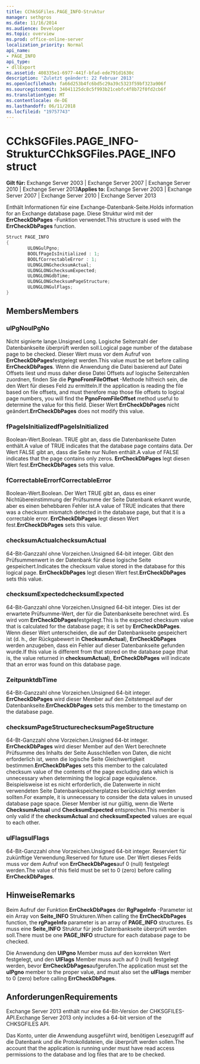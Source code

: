 ```yaml
---
title: CChkSGFiles.PAGE_INFO-Struktur
manager: sethgros
ms.date: 11/16/2014
ms.audience: Developer
ms.topic: overview
ms.prod: office-online-server
localization_priority: Normal
api_name:
- PAGE_INFO
api_type:
- dllExport
ms.assetid: 408335e1-6977-441f-bfad-ede791d1630c
description: 'Zuletzt geändert: 22 Februar 2013'
ms.openlocfilehash: fa66d253b4fc6bd5c29a39c5323f59bf323a906f
ms.sourcegitcommit: 34041125dc8c5f993b21cebfc4f8b72f0fd2cb6f
ms.translationtype: MT
ms.contentlocale: de-DE
ms.lasthandoff: 06/11/2018
ms.locfileid: "19757743"
---
```

# <a name="cchksgfilespageinfo-struct"></a><span data-ttu-id="282c5-103">CChkSGFiles.PAGE_INFO-Struktur</span><span class="sxs-lookup"><span data-stu-id="282c5-103">CChkSGFiles.PAGE_INFO struct</span></span>

<span data-ttu-id="282c5-104">**Gilt für:** Exchange Server 2003 | Exchange Server 2007 | Exchange Server 2010 | Exchange Server 2013</span><span class="sxs-lookup"><span data-stu-id="282c5-104">**Applies to:** Exchange Server 2003 | Exchange Server 2007 | Exchange Server 2010 | Exchange Server 2013</span></span>
  
<span data-ttu-id="282c5-105">Enthält Informationen für eine Exchange-Datenbank-Seite.</span><span class="sxs-lookup"><span data-stu-id="282c5-105">Holds information for an Exchange database page.</span></span> <span data-ttu-id="282c5-106">Diese Struktur wird mit der **ErrCheckDbPages** -Funktion verwendet.</span><span class="sxs-lookup"><span data-stu-id="282c5-106">This structure is used with the **ErrCheckDbPages** function.</span></span> 
  
```cs
Struct PAGE_INFO  
{
        ULONGulPgno;
        BOOLfPageIsInitialized : 1;
        BOOLfCorrectableError : 1;
        ULONGLONGchecksumActual;
        ULONGLONGchecksumExpected;
        ULONGLONGdbTime;
        ULONGLONGchecksumPageStructure;
        ULONGLONGulFlags;
}

```

## <a name="members"></a><span data-ttu-id="282c5-107">Members</span><span class="sxs-lookup"><span data-stu-id="282c5-107">Members</span></span>

### <a name="ulpgno"></a><span data-ttu-id="282c5-108">ulPgNo</span><span class="sxs-lookup"><span data-stu-id="282c5-108">ulPgNo</span></span>
  
<span data-ttu-id="282c5-109">Nicht signierte lange.</span><span class="sxs-lookup"><span data-stu-id="282c5-109">Unsigned Long.</span></span> <span data-ttu-id="282c5-110">Logische Seitenzahl der Datenbankseite überprüft werden soll.</span><span class="sxs-lookup"><span data-stu-id="282c5-110">Logical page number of the database page to be checked.</span></span> <span data-ttu-id="282c5-111">Dieser Wert muss vor dem Aufruf von **ErrCheckDbPages**festgelegt werden.</span><span class="sxs-lookup"><span data-stu-id="282c5-111">This value must be set before calling **ErrCheckDbPages**.</span></span> <span data-ttu-id="282c5-112">Wenn die Anwendung die Datei basierend auf Datei Offsets liest und muss daher diese Datei Offsets auf logische Seitenzahlen zuordnen, finden Sie die **PgnoFromFileOffset** -Methode hilfreich sein, die den Wert für dieses Feld zu ermitteln.</span><span class="sxs-lookup"><span data-stu-id="282c5-112">If the application is reading the file based on file offsets, and must therefore map those file offsets to logical page numbers, you will find the **PgnoFromFileOffset** method useful to determine the value for this field.</span></span> <span data-ttu-id="282c5-113">Dieser Wert **ErrCheckDbPages** nicht geändert.</span><span class="sxs-lookup"><span data-stu-id="282c5-113">**ErrCheckDbPages** does not modify this value.</span></span> 
    
### <a name="fpageisinitialized"></a><span data-ttu-id="282c5-114">fPageIsInitialized</span><span class="sxs-lookup"><span data-stu-id="282c5-114">fPageIsInitialized</span></span> 
  
<span data-ttu-id="282c5-115">Boolean-Wert.</span><span class="sxs-lookup"><span data-stu-id="282c5-115">Boolean.</span></span> <span data-ttu-id="282c5-116">TRUE gibt an, dass die Datenbankseite Daten enthält.</span><span class="sxs-lookup"><span data-stu-id="282c5-116">A value of TRUE indicates that the database page contains data.</span></span> <span data-ttu-id="282c5-117">Der Wert FALSE gibt an, dass die Seite nur Nullen enthält.</span><span class="sxs-lookup"><span data-stu-id="282c5-117">A value of FALSE indicates that the page contains only zeros.</span></span> <span data-ttu-id="282c5-118">**ErrCheckDbPages** legt diesen Wert fest.</span><span class="sxs-lookup"><span data-stu-id="282c5-118">**ErrCheckDbPages** sets this value.</span></span> 
    
### <a name="fcorrectableerror"></a><span data-ttu-id="282c5-119">fCorrectableError</span><span class="sxs-lookup"><span data-stu-id="282c5-119">fCorrectableError</span></span>
  
<span data-ttu-id="282c5-120">Boolean-Wert.</span><span class="sxs-lookup"><span data-stu-id="282c5-120">Boolean.</span></span> <span data-ttu-id="282c5-121">Der Wert TRUE gibt an, dass es einer Nichtübereinstimmung der Prüfsumme der Seite Datenbank erkannt wurde, aber es einen behebbaren Fehler ist.</span><span class="sxs-lookup"><span data-stu-id="282c5-121">A value of TRUE indicates that there was a checksum mismatch detected in the database page, but that it is a correctable error.</span></span> <span data-ttu-id="282c5-122">**ErrCheckDbPages** legt diesen Wert fest.</span><span class="sxs-lookup"><span data-stu-id="282c5-122">**ErrCheckDbPages** sets this value.</span></span> 
    
### <a name="checksumactual"></a><span data-ttu-id="282c5-123">checksumActual</span><span class="sxs-lookup"><span data-stu-id="282c5-123">checksumActual</span></span>
  
<span data-ttu-id="282c5-124">64-Bit-Ganzzahl ohne Vorzeichen.</span><span class="sxs-lookup"><span data-stu-id="282c5-124">Unsigned 64-bit integer.</span></span> <span data-ttu-id="282c5-125">Gibt den Prüfsummenwert in der Datenbank für diese logische Seite gespeichert.</span><span class="sxs-lookup"><span data-stu-id="282c5-125">Indicates the checksum value stored in the database for this logical page.</span></span> <span data-ttu-id="282c5-126">**ErrCheckDbPages** legt diesen Wert fest.</span><span class="sxs-lookup"><span data-stu-id="282c5-126">**ErrCheckDbPages** sets this value.</span></span> 
    
### <a name="checksumexpected"></a><span data-ttu-id="282c5-127">checksumExpected</span><span class="sxs-lookup"><span data-stu-id="282c5-127">checksumExpected</span></span>
  
<span data-ttu-id="282c5-128">64-Bit-Ganzzahl ohne Vorzeichen.</span><span class="sxs-lookup"><span data-stu-id="282c5-128">Unsigned 64-bit integer.</span></span> <span data-ttu-id="282c5-129">Dies ist der erwartete Prüfsumme-Wert, der für die Datenbankseite berechnet wird. Es wird vom **ErrCheckDbPages**festgelegt.</span><span class="sxs-lookup"><span data-stu-id="282c5-129">This is the expected checksum value that is calculated for the database page; it is set by **ErrCheckDbPages**.</span></span> <span data-ttu-id="282c5-130">Wenn dieser Wert unterscheiden, die auf der Datenbankseite gespeichert ist (d. h., der Rückgabewert in **ChecksumActual**), **ErrCheckDbPages** werden anzugeben, dass ein Fehler auf dieser Datenbankseite gefunden wurde.</span><span class="sxs-lookup"><span data-stu-id="282c5-130">If this value is different from that stored on the database page (that is, the value returned in **checksumActual**), **ErrCheckDbPages** will indicate that an error was found on this database page.</span></span> 
    
### <a name="dbtime"></a><span data-ttu-id="282c5-131">Zeitpunkt</span><span class="sxs-lookup"><span data-stu-id="282c5-131">dbTime</span></span>
  
<span data-ttu-id="282c5-132">64-Bit-Ganzzahl ohne Vorzeichen.</span><span class="sxs-lookup"><span data-stu-id="282c5-132">Unsigned 64-bit integer.</span></span> <span data-ttu-id="282c5-133">**ErrCheckDbPages** wird dieser Member auf den Zeitstempel auf der Datenbankseite.</span><span class="sxs-lookup"><span data-stu-id="282c5-133">**ErrCheckDbPages** sets this member to the timestamp on the database page.</span></span> 
    
### <a name="checksumpagestructure"></a><span data-ttu-id="282c5-134">checksumPageStructure</span><span class="sxs-lookup"><span data-stu-id="282c5-134">checksumPageStructure</span></span> 
  
<span data-ttu-id="282c5-135">64-Bt-Ganzzahl ohne Vorzeichen.</span><span class="sxs-lookup"><span data-stu-id="282c5-135">Unsigned 64-bt integer.</span></span> <span data-ttu-id="282c5-136">**ErrCheckDbPages** wird dieser Member auf den Wert berechnete Prüfsumme des Inhalts der Seite Ausschließen von Daten, die nicht erforderlich ist, wenn die logische Seite Gleichwertigkeit bestimmen.</span><span class="sxs-lookup"><span data-stu-id="282c5-136">**ErrCheckDbPages** sets this member to the calculated checksum value of the contents of the page excluding data which is unnecessary when determining the logical page equivalence.</span></span> <span data-ttu-id="282c5-137">Beispielsweise ist es nicht erforderlich, die Datenwerte in nicht verwendeten Seite Datenbankspeicherplatzes berücksichtigt werden sollten.</span><span class="sxs-lookup"><span data-stu-id="282c5-137">For example, it is unnecessary to consider the data values in unused database page space.</span></span> <span data-ttu-id="282c5-138">Dieser Member ist nur gültig, wenn die Werte **ChecksumActual** und **ChecksumExpected** entsprechen.</span><span class="sxs-lookup"><span data-stu-id="282c5-138">This member is only valid if the **checksumActual**  and  **checksumExpected**  values are equal to each other.</span></span> 
    
### <a name="ulflags"></a><span data-ttu-id="282c5-139">ulFlags</span><span class="sxs-lookup"><span data-stu-id="282c5-139">ulFlags</span></span>
  
<span data-ttu-id="282c5-140">64-Bit-Ganzzahl ohne Vorzeichen.</span><span class="sxs-lookup"><span data-stu-id="282c5-140">Unsigned 64-bit integer.</span></span> <span data-ttu-id="282c5-141">Reserviert für zukünftige Verwendung.</span><span class="sxs-lookup"><span data-stu-id="282c5-141">Reserved for future use.</span></span> <span data-ttu-id="282c5-142">Der Wert dieses Felds muss vor dem Aufruf von **ErrCheckDbPages**auf 0 (null) festgelegt werden.</span><span class="sxs-lookup"><span data-stu-id="282c5-142">The value of this field must be set to 0 (zero) before calling **ErrCheckDbPages**.</span></span>
    
## <a name="remarks"></a><span data-ttu-id="282c5-143">Hinweise</span><span class="sxs-lookup"><span data-stu-id="282c5-143">Remarks</span></span>

<span data-ttu-id="282c5-144">Beim Aufruf der Funktion **ErrCheckDbPages** der **RgPageInfo** -Parameter ist ein Array von **Seite\_INFO** Strukturen.</span><span class="sxs-lookup"><span data-stu-id="282c5-144">When calling the **ErrCheckDbPages** function, the **rgPageInfo**  parameter is an array of **PAGE\_INFO** structures.</span></span> <span data-ttu-id="282c5-145">Es muss eine **Seite\_INFO** Struktur für jede Datenbankseite überprüft werden soll.</span><span class="sxs-lookup"><span data-stu-id="282c5-145">There must be one **PAGE\_INFO** structure for each database page to be checked.</span></span> 
  
<span data-ttu-id="282c5-146">Die Anwendung den **UlPgno** Member muss auf den korrekten Wert festgelegt, und den **UlFlags** Member muss auch auf 0 (null) festgelegt werden, bevor **ErrCheckDbPages**aufgerufen.</span><span class="sxs-lookup"><span data-stu-id="282c5-146">The application must set the **ulPgno**  member to the proper value, and must also set the  **ulFlags**  member to 0 (zero) before calling **ErrCheckDbPages**.</span></span> 
  
## <a name="requirements"></a><span data-ttu-id="282c5-147">Anforderungen</span><span class="sxs-lookup"><span data-stu-id="282c5-147">Requirements</span></span>

<span data-ttu-id="282c5-148">Exchange Server 2013 enthält nur eine 64-Bit-Version der CHKSGFILES-API.</span><span class="sxs-lookup"><span data-stu-id="282c5-148">Exchange Server 2013 only includes a 64-bit version of the CHKSGFILES API.</span></span>
  
<span data-ttu-id="282c5-149">Das Konto, unter die Anwendung ausgeführt wird, benötigen Lesezugriff auf die Datenbank und die Protokolldateien, die überprüft werden sollen.</span><span class="sxs-lookup"><span data-stu-id="282c5-149">The account that the application is running under must have read access permissions to the database and log files that are to be checked.</span></span>
  

